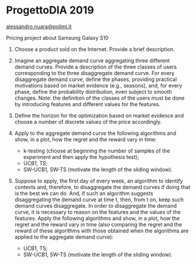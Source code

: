 # ProgettoDIA 2019

alessandro.nuara@polimi.it

Pricing project about Samsung Galaxy S10




1. Choose a product sold on the Internet. Provide a brief description.

2. Imagine an aggregate demand curve aggregating three different demand curves. Provide a description of the three classes of users corresponding to the three disaggregate demand curve. For every disaggregate demand curve, define the phases, providing practical motivations based on market evidence (e.g., seasons), and, for every phase, define the probability distribution, even subject to smooth changes. Note: the definition of the classes of the users must be done by introducing features and different values for the features.

3. Define the horizon for the optimization based on market evidence and choose a number of discrete values of the price accordingly.

4. Apply to the aggregate demand curve the following algorithms and show, in a plot, how the regret and the reward vary in time:
    - k-testing (choose at beginning the number of samples of the experiment and then apply the hypothesis test);
    - UCB1, TS;
    - SW-UCB1, SW-TS (motivate the length of the sliding window).

5. Suppose to apply, the first day of every week, an algorithm to identify contexts and, therefore, to disaggregate the demand curves if doing that is the best we can do. And, if such an algorithm suggests disaggregating the demand curve at time t, then, from t on, keep such demand curves disaggregate. In order to disaggregate the demand curve, it is necessary to reason on the features and the values of the features. Apply the following algorithms and show, in a plot, how the regret and the reward vary in time (also comparing the regret and the reward of these algorithms with those obtained when the algorithms are applied to the aggregate demand curve):
    - UCB1, TS;
    - SW-UCB1, SW-TS (motivate the length of the sliding window).
